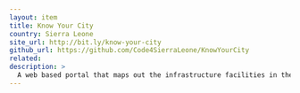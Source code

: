 ```yaml
---
layout: item
title: Know Your City
country: Sierra Leone
site_url: http://bit.ly/know-your-city
github_url: https://github.com/Code4SierraLeone/KnowYourCity
related: 
description: >
  A web based portal that maps out the infrastructure facilities in the informal settlements in Freetown
---
```

